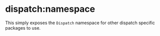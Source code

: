 dispatch:namespace
=================

This simply exposes the `Dispatch` namespace for other dispatch specific packages to use.
